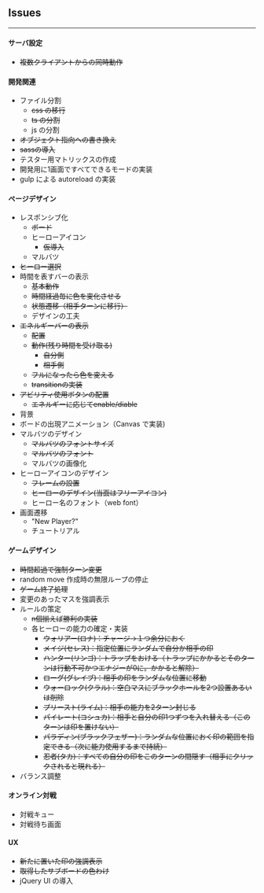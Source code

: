 ## Issues
---

#### サーバ設定
* ~~複数クライアントからの同時動作~~

#### 開発関連
* ファイル分割
  * ~~css の移行~~
  * ~~ts の分割~~
  * js の分割 
* ~~オブジェクト指向への書き換え~~
* ~~sassの導入~~
* テスター用マトリックスの作成
* 開発用に1画面ですべてできるモードの実装
* gulp による autoreload の実装

#### ページデザイン
* レスポンシブ化
  * ~~ボード~~
  * ヒーローアイコン
    * ~~仮導入~~
  * マルバツ
* ~~ヒーロー選択~~
* 時間を表すバーの表示
  * ~~基本動作~~
  * ~~時間経過毎に色を変化させる~~
  * ~~状態遷移（相手ターンに移行）~~
  * デザインの工夫
* ~~エネルギーバーの表示~~
  * ~~配置~~
  * ~~動作(残り時間を受け取る)~~
    * ~~自分側~~
    * ~~相手側~~
  * ~~フルになったら色を変える~~
  * ~~transitionの実装~~
* ~~アビリティ使用ボタンの配置~~
  * ~~エネルギーに応じてenable/diable~~    
* 背景
* ボードの出現アニメーション（Canvas で実装)
* マルバツのデザイン
  * ~~マルバツのフォントサイズ~~
  * ~~マルバツのフォント~~
  * マルバツの画像化
* ヒーローアイコンのデザイン
  * ~~フレームの設置~~
  * ~~ヒーローのデザイン(当面はフリーアイコン)~~
  * ヒーロー名のフォント（web font）
* 画面遷移
  * "New Player?"
  * チュートリアル 

#### ゲームデザイン
* ~~時間超過で強制ターン変更~~
* random move 作成時の無限ループの停止
* ~~ゲーム終了処理~~
* 変更のあったマスを強調表示
* ルールの策定
  * ~~n個揃えば勝利の実装~~
  * 各ヒーローの能力の確定・実装
    * ~~ウォリアー(ロナ)：チャージ→１つ余分におく~~
    * ~~メイジ(セレス)：指定位置にランダムで自分か相手の印~~
    * ~~ハンター(リンゴ)：トラップをおける（トラップにかかるとそのターンは行動不可かつエナジーが0に。かかると解除）~~
    * ~~ローグ(グレイブ)：相手の印をランダムな位置に移動~~
    * ~~ウォーロック(クラル)：空白マスにブラックホールを2つ設置あるいは削除~~
    * ~~プリースト(ライム)：相手の能力を2ターン封じる~~
    * ~~パイレート(コシュカ)：相手と自分の印1つずつを入れ替える（このターンは印を置けない）~~
    * ~~パラディン(ブラックフェザー)：ランダムな位置におく印の範囲を指定できる（次に能力使用するまで持続）~~
    * ~~忍者(タカ)：すべての自分の印をこのターンの間隠す（相手にクリックされると現れる）~~
* バランス調整


#### オンライン対戦 
* 対戦キュー
* 対戦待ち画面



#### UX
* ~~新たに置いた印の強調表示~~
* ~~取得したサブボードの色わけ~~
* jQuery UI の導入
